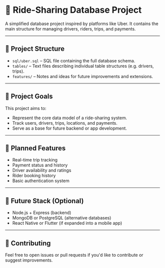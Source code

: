 # 🚗 Ride-Sharing Database Project

A simplified database project inspired by platforms like Uber. It contains the main structure for managing drivers, riders, trips, and payments.

---

## 📁 Project Structure

- `sql/uber.sql` – SQL file containing the full database schema.
- `tables/` – Text files describing individual table structures (e.g. drivers, trips).
- `features/` – Notes and ideas for future improvements and extensions.

---

## 🎯 Project Goals

This project aims to:
- Represent the core data model of a ride-sharing system.
- Track users, drivers, trips, locations, and payments.
- Serve as a base for future backend or app development.

---

## 🚧 Planned Features

- Real-time trip tracking
- Payment status and history
- Driver availability and ratings
- Rider booking history
- Basic authentication system

---

## 📌 Future Stack (Optional)

- Node.js + Express (backend)
- MongoDB or PostgreSQL (alternative databases)
- React Native or Flutter (if expanded into a mobile app)

---

## 🤝 Contributing

Feel free to open issues or pull requests if you'd like to contribute or suggest improvements.    
